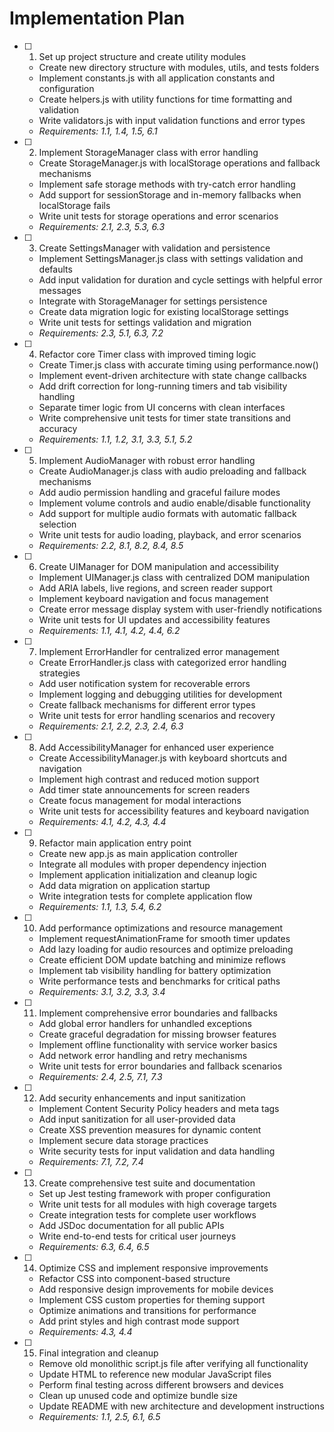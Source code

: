 # Implementation Plan

- [ ] 1. Set up project structure and create utility modules
  - Create new directory structure with modules, utils, and tests folders
  - Implement constants.js with all application constants and configuration
  - Create helpers.js with utility functions for time formatting and validation
  - Write validators.js with input validation functions and error types
  - _Requirements: 1.1, 1.4, 1.5, 6.1_

- [ ] 2. Implement StorageManager class with error handling
  - Create StorageManager.js with localStorage operations and fallback mechanisms
  - Implement safe storage methods with try-catch error handling
  - Add support for sessionStorage and in-memory fallbacks when localStorage fails
  - Write unit tests for storage operations and error scenarios
  - _Requirements: 2.1, 2.3, 5.3, 6.3_

- [ ] 3. Create SettingsManager with validation and persistence
  - Implement SettingsManager.js class with settings validation and defaults
  - Add input validation for duration and cycle settings with helpful error messages
  - Integrate with StorageManager for settings persistence
  - Create data migration logic for existing localStorage settings
  - Write unit tests for settings validation and migration
  - _Requirements: 2.3, 5.1, 6.3, 7.2_

- [ ] 4. Refactor core Timer class with improved timing logic
  - Create Timer.js class with accurate timing using performance.now()
  - Implement event-driven architecture with state change callbacks
  - Add drift correction for long-running timers and tab visibility handling
  - Separate timer logic from UI concerns with clean interfaces
  - Write comprehensive unit tests for timer state transitions and accuracy
  - _Requirements: 1.1, 1.2, 3.1, 3.3, 5.1, 5.2_

- [ ] 5. Implement AudioManager with robust error handling
  - Create AudioManager.js class with audio preloading and fallback mechanisms
  - Add audio permission handling and graceful failure modes
  - Implement volume controls and audio enable/disable functionality
  - Add support for multiple audio formats with automatic fallback selection
  - Write unit tests for audio loading, playback, and error scenarios
  - _Requirements: 2.2, 8.1, 8.2, 8.4, 8.5_

- [ ] 6. Create UIManager for DOM manipulation and accessibility
  - Implement UIManager.js class with centralized DOM manipulation
  - Add ARIA labels, live regions, and screen reader support
  - Implement keyboard navigation and focus management
  - Create error message display system with user-friendly notifications
  - Write unit tests for UI updates and accessibility features
  - _Requirements: 1.1, 4.1, 4.2, 4.4, 6.2_

- [ ] 7. Implement ErrorHandler for centralized error management
  - Create ErrorHandler.js class with categorized error handling strategies
  - Add user notification system for recoverable errors
  - Implement logging and debugging utilities for development
  - Create fallback mechanisms for different error types
  - Write unit tests for error handling scenarios and recovery
  - _Requirements: 2.1, 2.2, 2.3, 2.4, 6.3_

- [ ] 8. Add AccessibilityManager for enhanced user experience
  - Create AccessibilityManager.js with keyboard shortcuts and navigation
  - Implement high contrast and reduced motion support
  - Add timer state announcements for screen readers
  - Create focus management for modal interactions
  - Write unit tests for accessibility features and keyboard navigation
  - _Requirements: 4.1, 4.2, 4.3, 4.4_

- [ ] 9. Refactor main application entry point
  - Create new app.js as main application controller
  - Integrate all modules with proper dependency injection
  - Implement application initialization and cleanup logic
  - Add data migration on application startup
  - Write integration tests for complete application flow
  - _Requirements: 1.1, 1.3, 5.4, 6.2_

- [ ] 10. Add performance optimizations and resource management
  - Implement requestAnimationFrame for smooth timer updates
  - Add lazy loading for audio resources and optimize preloading
  - Create efficient DOM update batching and minimize reflows
  - Implement tab visibility handling for battery optimization
  - Write performance tests and benchmarks for critical paths
  - _Requirements: 3.1, 3.2, 3.3, 3.4_

- [ ] 11. Implement comprehensive error boundaries and fallbacks
  - Add global error handlers for unhandled exceptions
  - Create graceful degradation for missing browser features
  - Implement offline functionality with service worker basics
  - Add network error handling and retry mechanisms
  - Write unit tests for error boundaries and fallback scenarios
  - _Requirements: 2.4, 2.5, 7.1, 7.3_

- [ ] 12. Add security enhancements and input sanitization
  - Implement Content Security Policy headers and meta tags
  - Add input sanitization for all user-provided data
  - Create XSS prevention measures for dynamic content
  - Implement secure data storage practices
  - Write security tests for input validation and data handling
  - _Requirements: 7.1, 7.2, 7.4_

- [ ] 13. Create comprehensive test suite and documentation
  - Set up Jest testing framework with proper configuration
  - Write unit tests for all modules with high coverage targets
  - Create integration tests for complete user workflows
  - Add JSDoc documentation for all public APIs
  - Write end-to-end tests for critical user journeys
  - _Requirements: 6.3, 6.4, 6.5_

- [ ] 14. Optimize CSS and implement responsive improvements
  - Refactor CSS into component-based structure
  - Add responsive design improvements for mobile devices
  - Implement CSS custom properties for theming support
  - Optimize animations and transitions for performance
  - Add print styles and high contrast mode support
  - _Requirements: 4.3, 4.4_

- [ ] 15. Final integration and cleanup
  - Remove old monolithic script.js file after verifying all functionality
  - Update HTML to reference new modular JavaScript files
  - Perform final testing across different browsers and devices
  - Clean up unused code and optimize bundle size
  - Update README with new architecture and development instructions
  - _Requirements: 1.1, 2.5, 6.1, 6.5_
